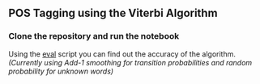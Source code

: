## POS Tagging using the Viterbi Algorithm

### Clone the repository and run the notebook

Using the [eval](eval.py) script you can find out the accuracy of the algorithm.
*(Currently using Add-1 smoothing for transition probabilities and random probability for unknown words)*
